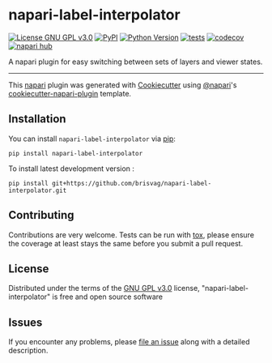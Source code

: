 # napari-label-interpolator

[![License GNU GPL v3.0](https://img.shields.io/pypi/l/napari-label-interpolator.svg?color=green)](https://github.com/brisvag/napari-label-interpolator/raw/main/LICENSE)
[![PyPI](https://img.shields.io/pypi/v/napari-label-interpolator.svg?color=green)](https://pypi.org/project/napari-label-interpolator)
[![Python Version](https://img.shields.io/pypi/pyversions/napari-label-interpolator.svg?color=green)](https://python.org)
[![tests](https://github.com/brisvag/napari-label-interpolator/workflows/tests/badge.svg)](https://github.com/brisvag/napari-label-interpolator/actions)
[![codecov](https://codecov.io/gh/brisvag/napari-label-interpolator/branch/main/graph/badge.svg)](https://codecov.io/gh/brisvag/napari-label-interpolator)
[![napari hub](https://img.shields.io/endpoint?url=https://api.napari-hub.org/shields/napari-label-interpolator)](https://napari-hub.org/plugins/napari-label-interpolator)

A napari plugin for easy switching between sets of layers and viewer states.

----------------------------------

This [napari] plugin was generated with [Cookiecutter] using [@napari]'s [cookiecutter-napari-plugin] template.

<!--
Don't miss the full getting started guide to set up your new package:
https://github.com/napari/cookiecutter-napari-plugin#getting-started

and review the napari docs for plugin developers:
https://napari.org/plugins/index.html
-->

## Installation

You can install `napari-label-interpolator` via [pip]:

    pip install napari-label-interpolator



To install latest development version :

    pip install git+https://github.com/brisvag/napari-label-interpolator.git


## Contributing

Contributions are very welcome. Tests can be run with [tox], please ensure
the coverage at least stays the same before you submit a pull request.

## License

Distributed under the terms of the [GNU GPL v3.0] license,
"napari-label-interpolator" is free and open source software

## Issues

If you encounter any problems, please [file an issue] along with a detailed description.

[napari]: https://github.com/napari/napari
[Cookiecutter]: https://github.com/audreyr/cookiecutter
[@napari]: https://github.com/napari
[MIT]: http://opensource.org/licenses/MIT
[BSD-3]: http://opensource.org/licenses/BSD-3-Clause
[GNU GPL v3.0]: http://www.gnu.org/licenses/gpl-3.0.txt
[GNU LGPL v3.0]: http://www.gnu.org/licenses/lgpl-3.0.txt
[Apache Software License 2.0]: http://www.apache.org/licenses/LICENSE-2.0
[Mozilla Public License 2.0]: https://www.mozilla.org/media/MPL/2.0/index.txt
[cookiecutter-napari-plugin]: https://github.com/napari/cookiecutter-napari-plugin

[file an issue]: https://github.com/brisvag/napari-label-interpolator/issues

[napari]: https://github.com/napari/napari
[tox]: https://tox.readthedocs.io/en/latest/
[pip]: https://pypi.org/project/pip/
[PyPI]: https://pypi.org/
